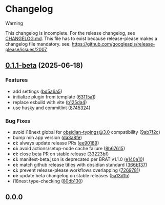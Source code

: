 # Changelog

> [!WARNING]
> This changelog is incomplete. For the release changelog, see [CHANGELOG.md](./CHANGELOG.md).
> This file has to exist because release-please makes a changelog file mandatory.
> see: https://github.com/googleapis/release-please/issues/2007

## [0.1.1-beta](https://github.com/baodrate/obsidian-timestampy/compare/0.1.0...0.1.1-beta) (2025-06-18)


### Features

* add settings ([bd5a6a5](https://github.com/baodrate/obsidian-timestampy/commit/bd5a6a5551db880b8901759c9339cc0f98533608))
* initialize plugin from template ([63115a1](https://github.com/baodrate/obsidian-timestampy/commit/63115a12615c3b1df1c56fefd09b65bea3a21922))
* replace esbuild with vite ([b125da4](https://github.com/baodrate/obsidian-timestampy/commit/b125da4a45b27ee1158e56e1e5e92b319541275a))
* use husky and commitlint ([8745324](https://github.com/baodrate/obsidian-timestampy/commit/87453249c59d6c5bdbf5385c5e0c82f369b61183))


### Bug Fixes

* avoid i18next global for obsidian-typings@3.0 compatibility ([9ab7f2c](https://github.com/baodrate/obsidian-timestampy/commit/9ab7f2c9bc3702b4cc666baf3b4fcc7fc43cb52a))
* bump min app version ([da3a8fe](https://github.com/baodrate/obsidian-timestampy/commit/da3a8fefa8727412774fb20f81c8c6b8348f105e))
* **ci:** always update release PRs ([ee90189](https://github.com/baodrate/obsidian-timestampy/commit/ee901897b4ddac8a48ce10290d7f952cc452103d))
* **ci:** avoid actions/setup-node cache failure ([8b67615](https://github.com/baodrate/obsidian-timestampy/commit/8b67615fb672cfc7a4b05f8932e304cb8642df0e))
* **ci:** close beta PR on stable release ([33223bf](https://github.com/baodrate/obsidian-timestampy/commit/33223bf5d8e225c9308dd9525c23e87ce6e7b09d))
* **ci:** manifest-beta.json is deprecated per BRAT v1.1.0 ([e140a10](https://github.com/baodrate/obsidian-timestampy/commit/e140a107ab8561a05df0bdf0e5783b51f70aa22c))
* **ci:** match github release titles with obsidian standard ([366b137](https://github.com/baodrate/obsidian-timestampy/commit/366b1378de349b5de64db630a4ea2092bf8bbe32))
* **ci:** prevent release-please workflows overlapping ([7269781](https://github.com/baodrate/obsidian-timestampy/commit/72697813dbc2711a3c8d528e3a8f6e3c9c8eb179))
* **ci:** update beta changelog on stable releases ([5a13d1b](https://github.com/baodrate/obsidian-timestampy/commit/5a13d1b4e274e9689e05f31d14fd02d84c6d0583))
* i18next type-checking ([80db130](https://github.com/baodrate/obsidian-timestampy/commit/80db130dc6428555d5bcf6987d014c9d57d8f969))

## 0.0.0
